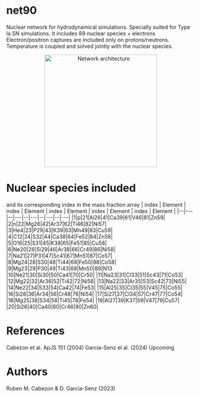 # net90

Nuclear network for hydrodynamical simulations. Specially suited for Type Ia SN simulations.
It includes 89 nuclear species + electrons
Electron/positron captures are included only on protons/neutrons.
Temperature is coupled and solved jointly with the nuclear species.

<p align="center">
  <img src="[https://raw.githubusercontent.com/unibas-dmi-hpc/SPH-EXA/develop/docs/artwork/SPH-EXA_logo.png](https://raw.githubusercontent.com/realnewton/net90/main/Net90architecture.png)" alt="Network architecture" width="300"/>
</p>

# Nuclear species included 
and its corresponding index in the mass fraction array
| index | Element | index | Element | index | Element | index | Element | index | Element |
|--|---|--|---|--|---|--|---|--|---|
|1|p|21|Al26|41|Ca39|61|V46|81|Zn59|
|2|n|22|Mg26|42|Ar37|62|Ti46|82|Ni57|
|3|He4|23|P29|43|K39|63|Mn49|83|Cu59|
|4|C12|24|S32|44|Ca38|64|Fe52|84|Zn58|
|5|O16|25|S31|45|K38|65|Fe51|85|Cu58|
|6|Ne20|26|Si29|46|Ar38|66|Cr49|86|Ni58|
|7|Na21|27|P31|47|Sc41|67|Mn51|87|Co57|
|8|Mg24|28|S30|48|Ti44|68|Fe50|88|Co58|
|9|Mg23|29|P30|49|Ti43|69|Mn50|89|N13
|10|Ne21|30|Si30|50|Ca41|70|Cr50|
|11|Na23|31|Cl33|51|Sc43|71|Co53|
|12|Mg22|32|Ar36|52|Ti42|72|Ni56|
|13|Na22|33|Ar35|53|Sc42|73|Ni55|
|14|Ne22|34|S33|54|Ca42|74|Fe53|
|15|Al25|35|Cl35|55|V45|75|Co55|
|16|Si28|36|Ar34|56|Cr48|76|Ni54|
|17|Si27|37|Cl34|57|Cr47|77|Co54|
|18|Mg25|38|S34|58|Ti45|78|Fe54|
|19|Al27|39|K37|59|V47|79|Cu57|
|20|Si26|40|Ca40|60|Cr46|80|Zn60|

# References
Cabezon et al. ApJS 151 (2004)
Garcia-Senz el al. (2024) Upcoming

# Authors
Ruben M. Cabezon & D. García-Senz (2023)

